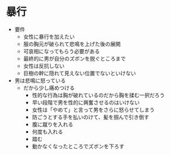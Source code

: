 # 暴行
- 要件
  - 女性に暴行を加えたい
  - 服の胸元が破られて悲鳴を上げた後の展開
  - 可哀相になってもらう必要がある
  - 最終的に男が自分のズボンを脱ぐところまで
  - 女性は反抗しない
  - 巨樹の幹に隠れて見えない位置でないといけない
- 男は悲鳴に怒っている
  - だから少し痛めつける
    - 性的な行為は胸が破れているのだから胸を揉む一択だろう
    - 早い段階で男を性的に興奮させるのはいけない
    - 女性は「やめて」と言って男をさらに怒らせてしまう
    - 防ごうとする手を払いのけて、髪を掴んで引き倒す
    - 腹に蹴りを入れる
    - 何度も入れる
    - 踏む
    - 動かなくなったところでズボンを下ろす

